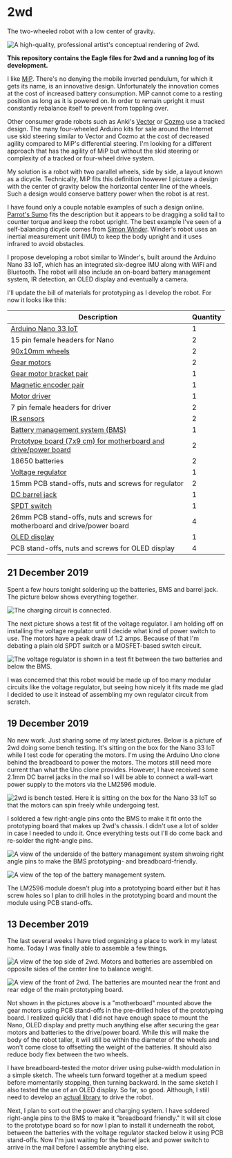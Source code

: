 # 2wd

The two-wheeled robot with a low center of gravity.

![A high-quality, professional artist's conceptual rendering of 2wd.](https://github.com/Tiogaplanet/2wd/raw/master/images/2wd.png)

**This repository contains the Eagle files for 2wd and a running log of its development.**

I like [MiP](https://github.com/Tiogaplanet/MiP_ESP8266_Library).  There's no denying the mobile inverted pendulum, for which it gets its name, is an innovative design.  Unfortunately the innovation comes at the cost of increased battery consumption.  MiP cannot come to a resting position as long as it is powered on.  In order to remain upright it must constantly rebalance itself to prevent from toppling over.

Other consumer grade robots such as Anki's [Vector](https://anki.com/en-us/vector.html) or [Cozmo](https://anki.com/en-us/cozmo.html) use a tracked design.  The many four-wheeled Arduino kits for sale around the Internet use skid steering similar to Vector and Cozmo at the cost of decreased agility compared to MiP's differential steering.  I'm looking for a different approach that has the agility of MiP but without the skid steering or complexity of a tracked or four-wheel drive system.

My solution is a robot with two parallel wheels, side by side, a layout known as a dicycle.  Technically, MiP fits this definition however I picture a design with the center of gravity below the horizontal center line of the wheels.  Such a design would conserve battery power when the robot is at rest.

I have found only a couple notable examples of such a design online.  [Parrot's Sumo](https://www.parrot.com/us/minidrones/parrot-jumping-sumo) fits the description but it appears to be dragging a solid tail to counter torque and keep the robot upright.  The best example I've seen of a self-balancing dicycle comes from [Simon Winder](http://simonwinder.com/2015/06/two-wheeled-rolling-robot/).  Winder's robot uses an inertial measurement unit (IMU) to keep the body upright and it uses infrared to avoid obstacles.

I propose developing a robot similar to Winder's, built around the Arduino Nano 33 IoT, which has an integrated six-degree IMU along with WiFi and Bluetooth.  The robot will also include an on-board battery management system, IR detection, an OLED display and eventually a camera.

I'll update the bill of materials for prototyping as I develop the robot.  For now it looks like this:

| Description | Quantity |
|-------------|----------|
| [Arduino Nano 33 IoT](https://store.arduino.cc/usa/nano-33-iot) | 1 |
| 15 pin female headers for Nano | 2 |
| [90x10mm wheels](https://www.pololu.com/product/1435) | 2 |
| [Gear motors](https://www.pololu.com/product/1520) | 2 |
| [Gear motor bracket pair](https://www.pololu.com/product/2681) | 1 |
| [Magnetic encoder pair](https://www.pololu.com/product/1523) | 1 |
| [Motor driver](https://www.pololu.com/product/2135) | 1 |
| 7 pin female headers for driver | 2 |
| [IR sensors](https://www.pololu.com/product/2476) | 2 |
| [Battery management system (BMS)](https://www.amazon.com/gp/product/B07S7PKPH6/ref=ppx_yo_dt_b_asin_title_o03_s00?ie=UTF8&psc=1) | 1 |
| [Prototype board (7x9 cm) for motherboard and drive/power board](https://www.amazon.com/gp/product/B072Z7Y19F/ref=ppx_yo_dt_b_asin_title_o04_s01?ie=UTF8&psc=1) | 2 |
| 18650 batteries | 2 |
| [Voltage regulator](https://www.amazon.com/gp/product/B00IJYDJTS/ref=ppx_yo_dt_b_search_asin_title?ie=UTF8&psc=1) | 1 |
| 15mm PCB stand-offs, nuts and screws for regulator | 2 |
| [DC barrel jack](https://www.amazon.com/gp/product/B074LK7G86/ref=ppx_yo_dt_b_asin_title_o04_s00?ie=UTF8&psc=1) | 1 |
| [SPDT switch](https://www.ebay.com/itm/12-Breadboard-slide-switches-3-pin-50-volt-500-milliamp-SPDT-switch-Arduino/112891316956) | 1 |
| 26mm PCB stand-offs, nuts and screws for motherboard and drive/power board | 4 |
| [OLED display](https://www.amazon.com/gp/product/B072Q2X2LL/ref=ppx_yo_dt_b_search_asin_title?ie=UTF8&psc=1) | 1 |
| PCB stand-offs, nuts and screws for OLED display | 4 |

## 21 December 2019

Spent a few hours tonight soldering up the batteries, BMS and barrel jack.  The picture below shows  everything together.

![The charging circuit is connected.](https://github.com/Tiogaplanet/2wd/raw/master/images/charge01.jpg)

The next picture shows a test fit of the voltage regulator.  I am holding off on installing the voltage regulator until I decide what kind of power switch to use.  The motors have a peak draw of 1.2 amps.  Because of that I'm debating a plain old SPDT switch or a MOSFET-based switch circuit.

![The voltage regulator is shown in a test fit between the two batteries and below the BMS.](https://github.com/Tiogaplanet/2wd/raw/master/images/charge01.jpg)

I was concerned that this robot would be made up of too many modular circuits like the voltage regulator, but seeing how nicely it fits made me glad I decided to use it instead of assembling my own regulator circuit from scratch.

## 19 December 2019

No new work.  Just sharing some of my latest pictures.  Below is a picture of 2wd doing some bench testing.  It's sitting on the box for the Nano 33 IoT while I test code for operating the motors.  I'm using the Arduino Uno clone behind the breadboard to power the motors.  The motors still need more current than what the Uno clone provides.  However, I have received some 2.1mm DC barrel jacks in the mail so I will be able to connect a wall-wart power supply to the motors via the LM2596 module.

![2wd is bench tested. Here it is sitting on the box for the Nano 33 IoT so that the motors can spin freely while undergoing test.](https://github.com/Tiogaplanet/2wd/raw/master/images/benchtest01.JPG)

I soldered a few right-angle pins onto the BMS to make it fit onto the prototyping board that makes up 2wd's chassis.  I didn't use a lot of solder in case I needed to undo it.  Once everything tests out I'll do come back and re-solder the right-angle pins.

![A view of the underside of the battery management system shwoing right angle pins to make the BMS prototyping- and breadboard-friendly.](https://github.com/Tiogaplanet/2wd/raw/master/images/bms01.JPG)

![A view of the top of the battery management system.](https://github.com/Tiogaplanet/2wd/raw/master/images/bms02.JPG)

The LM2596 module doesn't plug into a prototyping board either but it has screw holes so I plan to drill holes in the prototyping board and mount the module using PCB stand-offs.

## 13 December 2019

The last several weeks I have tried organizing a place to work in my latest home.  Today I was finally able to assemble a few things.

![A view of the top side of 2wd. Motors and batteries are assembled on opposite sides of the center line to balance weight.](https://github.com/Tiogaplanet/2wd/raw/master/images/2wd_build02.jpg)

![A view of the front of 2wd.  The batteries are mounted near the front and rear edge of the main prototyping board.](https://github.com/Tiogaplanet/2wd/raw/master/images/2wd_build01.jpg)

Not shown in the pictures above is a "motherboard" mounted above the gear motors using PCB stand-offs in the pre-drilled holes of the prototyping board.  I realized quickly that I did not have enough space to mount the Nano, OLED display and pretty much anything else after securing the gear motors and batteries to the drive/power board.  While this will make the body of the robot taller, it will still be within the diameter of the wheels and won't come close to offsetting the weight of the batteries.  It should also reduce body flex between the two wheels.

I have breadboard-tested the motor driver using pulse-width modulation in a simple sketch.  The wheels turn forward together at a medium speed before momentarily stopping, then turning backward.  In the same sketch I also tested the use of an OLED display.  So far, so good.  Although, I still need to develop an [actual library](https://github.com/Tiogaplanet/2wd_library) to drive the robot.

Next, I plan to sort out the power and charging system.  I have soldered right-angle pins to the BMS to make it "breadboard friendly."  It will sit close to the prototype board so for now I plan to install it underneath the robot, between the batteries with the voltage regulator stacked below it using PCB stand-offs. Now I'm just waiting for the barrel jack and power switch to arrive in the mail before I assemble anything else.
